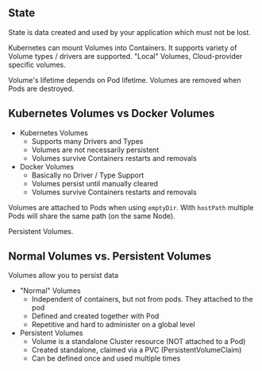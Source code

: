 ## State
State is data created and used by your application which must not be lost.

Kubernetes can mount Volumes into Containers. 
It supports variety of Volume types / drivers are supported. 
"Local" Volumes, Cloud-provider specific volumes.

Volume's lifetime depends on Pod lifetime.
Volumes are removed when Pods are destroyed.

## Kubernetes Volumes vs Docker Volumes 
- Kubernetes Volumes
  - Supports many Drivers and Types
  - Volumes are not necessarily persistent
  - Volumes survive Containers restarts and removals
- Docker Volumes
  - Basically no Driver / Type Support
  - Volumes persist until manually cleared 
  - Volumes survive Containers restarts and removals

Volumes are attached to Pods when using `emptyDir`.
With `hostPath` multiple Pods will share the same path (on the same Node).

Persistent Volumes.

## Normal Volumes vs. Persistent Volumes
Volumes allow you to persist data
- "Normal" Volumes
  - Independent of containers, but not from pods. They attached to the pod
  - Defined and created together with Pod
  - Repetitive and hard to administer on a global level
- Persistent Volumes
  - Volume is a standalone Cluster resource (NOT attached to a Pod)
  - Created standalone, claimed via a PVC (PersistentVolumeClaim)
  - Can be defined once and used multiple times

